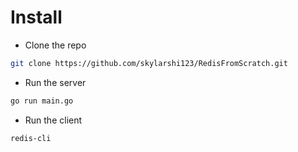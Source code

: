 # Install
- Clone the repo
```bash
git clone https://github.com/skylarshi123/RedisFromScratch.git
```
- Run the server
```bash
go run main.go
```
- Run the client
```bash
redis-cli
```